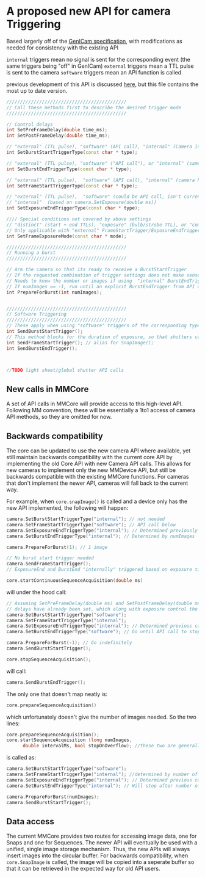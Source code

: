 # A proposed new API for camera Triggering

Based largerly off of the [GenICam specification](https://www.emva.org/wp-content/uploads/GenICam_SFNC_2_2.pdf), with modifications as needed for consistency with the existing API

`internal` triggers mean no signal is sent for the corresponding event (the same triggers being "off" in GenICam)
`external` triggers mean a TTL pulse is sent to the camera
`software` triggers mean an API function is called

previous development of this API is discussed [here]([url](https://github.com/micro-manager/mmCoreAndDevices/issues/84)), but this file contains the most up to date version.

```c++
////////////////////////////////////////////
// Call these methods first to describe the desired trigger mode 
////////////////////////////////////////////

// Control delays
int SetPreFrameDelay(double time_ms);
int SetPostFrameDelay(double time_ms);

// "external" (TTL pulse), "software" (API call), "internal" (Camera is always ready for a burst)
int SetBurstStartTriggerType(const char * type);

// "external" (TTL pulse), "software" ("API call"), or "internal" (same as above)
int SetBurstEndTriggerType(const char * type);

// "external" (TTL pulse),  "software" (API call), "internal" (camera handles based on exposure/delays)
int SetFrameStartTriggerType(const char * type);

// "external" (TTL pulse),  "software" (could be API call, isn't currently, unclear why'd you ever use it), 
// "internal"  (based on camera.SetExposure(double ms))
int SetExposureEndTriggerType(const char * type);

//// Special conditions not covered by above settings
// "distinct" (start + end TTLs), "exposure" (bulb/strobe TTL), or "combined" (synchronous TTLs)
// Only applicable with "external" FrameStartTrigger/ExposureEndTrigger
int SetFrameExposureMode(const char * mode);

////////////////////////////////////////////
// Running a burst
////////////////////////////////////////////

// Arm the camera so that its ready to receive a BurstStartTrigger
// If the requested combination of trigger settings does not make sense is nnot supported, throw exception
// Needs to know the number or images if using  "internal" BurstEndTrigger (i.e. camera stops its own burst)
// If numImages == -1, run until an explicit BurstEndTrigger from API call ("software") or TTL pulse ("external")
int PrepareForBurst(int numImages);


////////////////////////////////////////////
// Software Triggering
////////////////////////////////////////////
// These apply when using "software" triggers of the corresponding type
int SendBurstStartTrigger();
// This method blocks for the duration of exposure, so that shutters can be closed immediately upon returning
int SendFrameStartTrigger(); // alias for SnapImage();
int SendBurstEndTrigger();



//TODO light sheet/global shutter API calls

```


## New calls in MMCore
A set of API calls in MMCore will provide access to this high-level API. Following MM convention, these will be essentially a 1to1 access of camera API methods, so they are omitted for now.



## Backwards compatibility
The core can be updated to use the new camera API where available, yet still maintain backwards compatibility with the current core API by implementing the old Core API with new Camera API calls. This allows for new cameras to implement only the new MMDevice API, but still be backwards compatible with the existing MMCore functions. For cameras that don't implement the newer API, cameras will fall back to the current way.

For example, when `core.snapImage()` is called and a device only has the new API implemented, the following will happen:

```c++
camera.SetBurstStartTriggerType("internal"); // not needed
camera.SetFrameStartTriggerType("software"); // API call below
camera.SetExposureEndTriggerType("internal"); // Determined previously by SetExposure(double exposure)
camera.SetBurstEndTriggerType("internal"); // Determined by numImages 

camera.PrepareForBurst(1); // 1 image

// No burst start trigger needed
camera.SendFrameStartTrigger();
// ExposureEnd and BurstEnd "internally" triggered based on exposure time and numImages, respectively
```


```c++
core.startContinuousSequenceAcquisition(double ms)
```

will under the hood call:

```c++
// Assuming SetPreFrameDelay(double ms) and SetPostFrameDelay(double ms) 
// delays have already been set, which along with exposure control the frame rate
camera.SetBurstStartTriggerType("software"); 
camera.SetFrameStartTriggerType("internal");
camera.SetExposureEndTriggerType("internal"); // Determined previous call to SetExposure(double exposure);
camera.SetBurstEndTriggerType("software"); // Go until API call to stop

camera.PrepareForBurst(-1); // Go indefinitely
camera.SendBurstStartTrigger();
```

```c++
core.stopSequenceAcquisition();
```

will call:

```c++
camera.SendBurstEndTrigger();
```


The only one that doesn't map neatly is:

```c++
core.prepareSequenceAcquisition()
```

which unfortunately doesn't give the number of images needed. So the two lines:



```c++
core.prepareSequenceAcquisition();
core.startSequenceAcquisition (long numImages,
      double intervalMs, bool stopOnOverflow); //these two are generally ignored already
```

is called as:

```c++
camera.SetBurstStartTriggerType("software"); 
camera.SetFrameStartTriggerType("internal"); //determined by number of images
camera.SetExposureEndTriggerType("internal"); // Determined previous call to SetExposure(double exposure);
camera.SetBurstEndTriggerType("internal"); // Will stop after number of images have been acquired

camera.PrepareForBurst(numImages);
camera.SendBurstStartTrigger();
```


## Data access

The current MMCore provides two routes for accessing image data, one for Snaps and one for Sequences. The newer API will eventually be used with a unified, single image storage mechanism. Thus, the new APIs will always insert images into the circular buffer. For backwards compatibility, when `core.SnapImage` is called, the image will be copied into a seperate buffer so that it can be retrieved in the expected way for old API users.

